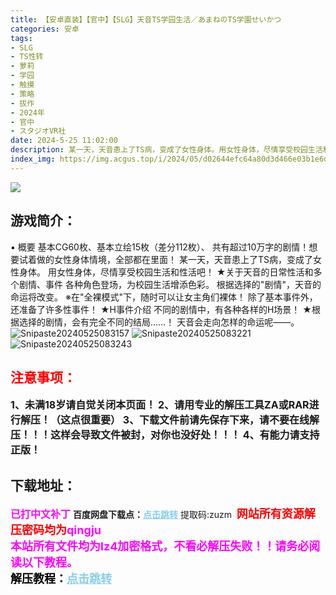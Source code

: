 ```yaml
---
title: 【安卓直装】【官中】【SLG】天音TS学园生活／あまねのTS学園せいかつ
categories: 安卓
tags:
- SLG
- TS性转
- 萝莉
- 学园
- 触摸
- 策略
- 拔作
- 2024年
- 官中
- スタジオVR社
date: 2024-5-25 11:02:00
description: 某一天，天音患上了TS病，变成了女性身体。用女性身体，尽情享受校园生活和性活吧！★关于天音的日常性活和多个剧情、事件各种角色登场，为校园生活增添色彩。根据选择的"剧情"，天音的命运将改变。
index_img: https://img.acgus.top/i/2024/05/d02644efc64a80d3d466e03b1e6d7576.webp
---
```

![](https://img.acgus.top/i/2024/05/d02644efc64a80d3d466e03b1e6d7576.webp)
## 游戏简介：
▪ 概要
基本CG60枚、基本立绘15枚（差分112枚）、
共有超过10万字的剧情！想要试着做的女性身体情境，全部都在里面！
某一天，天音患上了TS病，变成了女性身体。
用女性身体，尽情享受校园生活和性活吧！
★关于天音的日常性活和多个剧情、事件
各种角色登场，为校园生活增添色彩。
根据选择的"剧情"，天音的命运将改变。
※在"全裸模式"下，随时可以让女主角们裸体！
除了基本事件外，还准备了许多性事件！
★H事件介绍
不同的剧情中，有各种各样的H场景！
★根据选择的剧情，会有完全不同的结局……！
天音会走向怎样的命运呢——。
![Snipaste20240525083157](https://img.acgus.top/i/2024/05/fa15592188c957734d845e51dd51ac70.webp)
![Snipaste20240525083221](https://img.acgus.top/i/2024/05/278d4512a48d03ab32caab112c3ae148.webp)
![Snipaste20240525083243](https://img.acgus.top/i/2024/05/24f0e50f985c5ace116f53a4a25cb034.webp)





## <font color=#FF0000 >注意事项：</font>
<font size=3><b>1、未满18岁请自觉关闭本页面！
2、请用专业的解压工具ZA或RAR进行解压！（这点很重要）
3、下载文件前请先保存下来，请不要在线解压！！！这样会导致文件被封，对你也没好处！！！
4、有能力请支持正版！</b></font>

## 下载地址：
<font color=#FF00FF size=3>**已打中文补丁**</font>
<b>百度网盘下载点：</b><a href="https://pan.baidu.com/s/1Ory62EXxZJFY8llN2nc4Zg?pwd=zuzm" style="color: #87CEEB;"><b>点击跳转</b></a> 提取码:zuzm
<a style="padding: 0" href="https://post.qingju.org/AD/"><img style="max-width:100%" src="https://img.acgus.top/i/2024/07/478f689b8021d8d499ab43d21acf137a.gif" alt=""></a>
<b><font color=#FF0000 size=4>网站所有资源解压密码均为</b></font><b><font color=#FF00FF size=4>qingju</font><font color=#FF0000 ></font></b><br><b><font color=#FF00FF size=4>本站所有文件均为lz4加密格式，不看必解压失败！！请务必阅读以下教程。</b></font><br><b><font color=#000 size=4>解压教程：</b><a href="https://post.qingju.org/tutorial/000/" style="color: #87CEEB;"><b>点击跳转</b></a>
